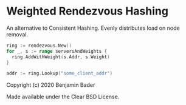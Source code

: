 # Weighted Rendezvous Hashing

An alternative to Consistent Hashing.  Evenly distributes load on node removal.

```go
ring := rendezvous.New()
for _, s := range serversAndWeights {
  ring.AddWithWeight(s.Addr, s.Weight)
}

addr := ring.Lookup("some_client_addr")
```

Copyright (c) 2020 Benjamin Bader

Made available under the Clear BSD License.
